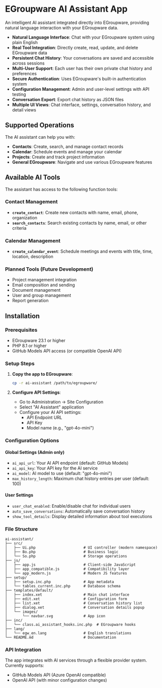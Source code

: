 # EGroupware AI Assistant App

An intelligent AI assistant integrated directly into EGroupware, providing natural language interaction with your EGroupware data.

- **Natural Language Interface**: Chat with your EGroupware system using plain English
- **Real Tool Integration**: Directly create, read, update, and delete EGroupware data
- **Persistent Chat History**: Your conversations are saved and accessible across sessions
- **Multi-User Support**: Each user has their own private chat history and preferences
- **Secure Authentication**: Uses EGroupware's built-in authentication system
- **Configuration Management**: Admin and user-level settings with API testing
- **Conversation Export**: Export chat history as JSON files
- **Multiple UI Views**: Chat interface, settings, conversation history, and detail views

## Supported Operations

The AI assistant can help you with:
- **Contacts**: Create, search, and manage contact records
- **Calendar**: Schedule events and manage your calendar
- **Projects**: Create and track project information
- **General EGroupware**: Navigate and use various EGroupware features

## Available AI Tools

The assistant has access to the following function tools:

### Contact Management
- **`create_contact`**: Create new contacts with name, email, phone, organization
- **`search_contacts`**: Search existing contacts by name, email, or other criteria

### Calendar Management  
- **`create_calendar_event`**: Schedule meetings and events with title, time, location, description

### Planned Tools (Future Development)
- Project management integration
- Email composition and sending
- Document management
- User and group management
- Report generation

## Installation

### Prerequisites

- EGroupware 23.1 or higher
- PHP 8.1 or higher
- GitHub Models API access (or compatible OpenAI API)

### Setup Steps

1. **Copy the app to EGroupware**:
   ```bash
   cp -r ai-assistant /path/to/egroupware/
   ```


2. **Configure API Settings**:
   - Go to Administration → Site Configuration
   - Select "AI Assistant" application
   - Configure your AI API settings:
     - API Endpoint URL
     - API Key
     - Model name (e.g., "gpt-4o-mini")

### Configuration Options

#### Global Settings (Admin only)
- `ai_api_url`: Your AI API endpoint (default: GitHub Models)
- `ai_api_key`: Your API key for the AI service
- `ai_model`: AI model to use (default: "gpt-4o-mini")
- `max_history_length`: Maximum chat history entries per user (default: 100)

#### User Settings
- `user_chat_enabled`: Enable/disable chat for individual users
- `auto_save_conversations`: Automatically save conversation history
- `show_tool_details`: Display detailed information about tool executions


### File Structure
```
ai-assistant/
├── src/
│   ├── Ui.php                      # UI controller (modern namespace)
│   ├── Bo.php                      # Business logic
│   └── So.php                      # Storage operations
├── js/
│   ├── app.js                      # Client-side JavaScript
│   ├── app_compatible.js           # Compatibility layer
│   └── app_modern.js               # Modern JS features
├── setup/
│   ├── setup.inc.php               # App metadata
│   └── tables_current.inc.php      # Database schema
├── templates/default/
│   ├── index.xet                   # Main chat interface
│   ├── edit.xet                    # Configuration form
│   ├── list.xet                    # Conversation history list
│   ├── dialog.xet                  # Conversation details popup
│   └── images/
│       └── navbar.svg              # App icon
├── inc/
│   └── class.ai_assistant_hooks.inc.php  # EGroupware hooks
├── lang/
│   └── egw_en.lang                 # English translations
└── README.md                       # Documentation
```

### API Integration

The app integrates with AI services through a flexible provider system. Currently supports:
- GitHub Models API (Azure OpenAI compatible)
- OpenAI API (with minor configuration changes)





